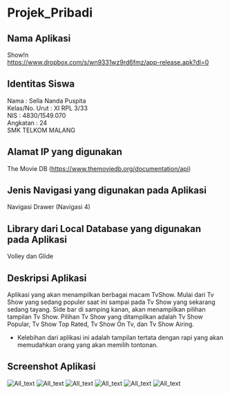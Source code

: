 # Projek_Pribadi

## Nama Aplikasi
Show!n </br>
https://www.dropbox.com/s/wn9331wz9rd6fmz/app-release.apk?dl=0

## Identitas Siswa
Nama   : Sella Nanda Puspita </br>
Kelas/No. Urut   : XI RPL 3/33 </br>
NIS : 4830/1549.070 </br>
Angkatan  : 24 </br>
SMK TELKOM MALANG </br>

## Alamat IP yang digunakan
The Movie DB (https://www.themoviedb.org/documentation/api)

## Jenis Navigasi yang digunakan pada Aplikasi
Navigasi Drawer (Navigasi 4)

## Library dari Local Database yang digunakan pada Aplikasi
Volley dan Glide

## Deskripsi Aplikasi
Aplikasi yang akan menampilkan berbagai macam TvShow. Mulai dari Tv Show yang sedang populer saat ini sampai pada Tv Show yang sekarang sedang tayang. Side bar di samping kanan, akan menampilkan pilihan tampilan Tv Show.
Pilihan Tv Show yang ditampilkan adalah Tv Show Popular, Tv Show Top Rated, Tv Show On Tv, dan Tv Show Airing.
* Kelebihan dari aplikasi ini adalah tampilan tertata dengan rapi yang akan memudahkan orang yang akan memilih tontonan.

## Screenshot Aplikasi
![All_text](https://github.com/sellanp/Projek_Pribadi/blob/master/1.png)
![All_text](https://github.com/sellanp/Projek_Pribadi/blob/master/2.png)
![All_text](https://github.com/sellanp/Projek_Pribadi/blob/master/3.png)
![All_text](https://github.com/sellanp/Projek_Pribadi/blob/master/4.png)
![All_text](https://github.com/sellanp/Projek_Pribadi/blob/master/5.png)
![All_text](https://github.com/sellanp/Projek_Pribadi/blob/master/6.png)
